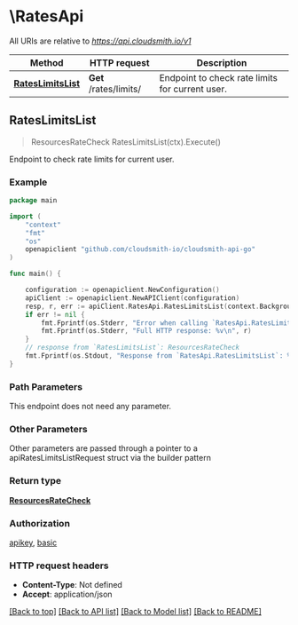 # \RatesApi

All URIs are relative to *https://api.cloudsmith.io/v1*

Method | HTTP request | Description
------------- | ------------- | -------------
[**RatesLimitsList**](RatesApi.md#RatesLimitsList) | **Get** /rates/limits/ | Endpoint to check rate limits for current user.



## RatesLimitsList

> ResourcesRateCheck RatesLimitsList(ctx).Execute()

Endpoint to check rate limits for current user.



### Example

```go
package main

import (
    "context"
    "fmt"
    "os"
    openapiclient "github.com/cloudsmith-io/cloudsmith-api-go"
)

func main() {

    configuration := openapiclient.NewConfiguration()
    apiClient := openapiclient.NewAPIClient(configuration)
    resp, r, err := apiClient.RatesApi.RatesLimitsList(context.Background()).Execute()
    if err != nil {
        fmt.Fprintf(os.Stderr, "Error when calling `RatesApi.RatesLimitsList``: %v\n", err)
        fmt.Fprintf(os.Stderr, "Full HTTP response: %v\n", r)
    }
    // response from `RatesLimitsList`: ResourcesRateCheck
    fmt.Fprintf(os.Stdout, "Response from `RatesApi.RatesLimitsList`: %v\n", resp)
}
```

### Path Parameters

This endpoint does not need any parameter.

### Other Parameters

Other parameters are passed through a pointer to a apiRatesLimitsListRequest struct via the builder pattern


### Return type

[**ResourcesRateCheck**](ResourcesRateCheck.md)

### Authorization

[apikey](../README.md#apikey), [basic](../README.md#basic)

### HTTP request headers

- **Content-Type**: Not defined
- **Accept**: application/json

[[Back to top]](#) [[Back to API list]](../README.md#documentation-for-api-endpoints)
[[Back to Model list]](../README.md#documentation-for-models)
[[Back to README]](../README.md)

